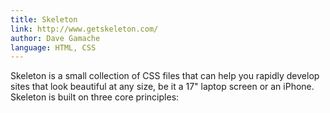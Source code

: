 ```yaml
---
title: Skeleton
link: http://www.getskeleton.com/
author: Dave Gamache
language: HTML, CSS
---
```


Skeleton is a small collection of CSS files that can help you rapidly develop sites that look beautiful at any size, be it a 17" laptop screen or an iPhone. Skeleton is built on three core principles:
